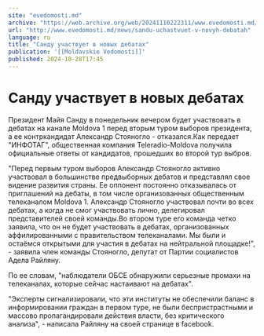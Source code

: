 ```yaml
---
site: "evedomosti.md"
archive: "https://web.archive.org/web/20241110222311/www.evedomosti.md/news/sandu-uchastvuet-v-novyh-debatah"
url: "http://www.evedomosti.md/news/sandu-uchastvuet-v-novyh-debatah"
language: ru
title: "Санду участвует в новых дебатах"
publication: '[[Moldavskie Vedomosti]]'
published: 2024-10-28T17:45
---
```


# Санду участвует в новых дебатах

Президент Майя Санду в понедельник вечером будет участвовать в дебатах на канале Moldova 1 перед вторым туром выборов президента, а ее контркандидат Александр Стояногло - отказался.Как передает "ИНФОТАГ", общественная компания Teleradio-Moldova получила официальные ответы от кандидатов, прошедших во второй тур выбров.

"Перед первым туром выборов Александр Стояногло активно участвовал в большинстве предвыборных дебатов и представлял свое видение развития страны. Ее оппонент постоянно отказывалась от приглашений на дебаты, в том числе организованных общественным телеканалом Moldova 1. Александр Стояногло участвовал почти во всех дебатах, а когда не смог участвовать лично, делегировал представителей своей команды.Во втором туре его команда четко заявила, что он не будет участвовать в дебатах, организованных аффилированными с правительством телеканалами. Мы были и остаёмся открытыми для участия в дебатах на нейтральной площадке!", - заявила член команды Стояногло, депутат от Партии социалистов Адела Райляну.

По ее словам, "наблюдатели ОБСЕ обнаружили серьезные промахи на телеканалах, которые сейчас настаивают на дебатах".

"Эксперты сигнализировали, что эти институты не обеспечили баланс в информировании граждан в первом туре, не были беспристрастными и массово пропагандировали действия власти, без критического анализа", - написала Райляну на своей странице в facebook.